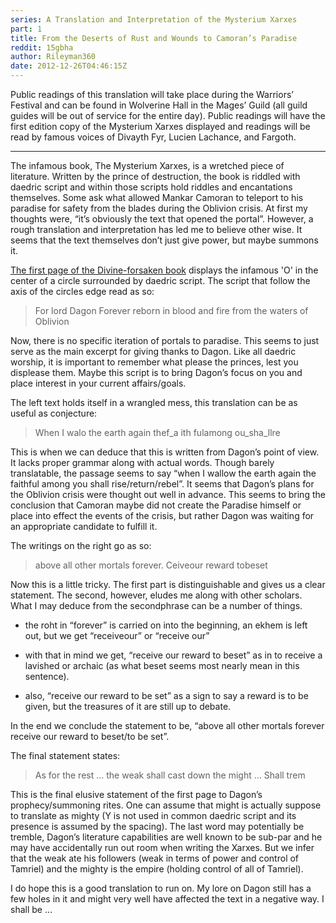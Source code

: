 ```yaml
---
series: A Translation and Interpretation of the Mysterium Xarxes
part: 1
title: From the Deserts of Rust and Wounds to Camoran’s Paradise
reddit: 15gbha
author: Rileyman360
date: 2012-12-26T04:46:15Z
---
```


Public readings of this translation will take place during the Warriors’
Festival and can be found in Wolverine Hall in the Mages’ Guild (all guild
guides will be out of service for the entire day). Public readings will have the
first edition copy of the Mysterium Xarxes displayed and readings will be read
by famous voices of Divayth Fyr, Lucien Lachance, and Fargoth.

----

The infamous book, The Mysterium Xarxes, is a wretched piece of literature.
Written by the prince of destruction, the book is riddled with daedric script
and within those scripts hold riddles and encantations themselves. Some ask what
allowed Mankar Camoran to teleport to his paradise for safety from the blades
during the Oblivion crisis. At first my thoughts were, “it’s obviously the text
that opened the portal”. However, a rough translation and interpretation has led
me to believe other wise. It seems that the text themselves don’t just give
power, but maybe summons it.

[The first page of the Divine-forsaken book][0] displays the infamous 'O' in the
center of a circle surrounded by daedric script. The script that follow the axis
of the circles edge read as so:

> For lord Dagon Forever reborn in blood and fire from the waters of Oblivion

Now, there is no specific iteration of portals to paradise. This seems to just
serve as the main excerpt for giving thanks to Dagon. Like all daedric worship,
it is important to remember what please the princes, lest you displease them.
Maybe this script is to bring Dagon’s focus on you and place interest in your
current affairs/goals.

The left text holds itself in a wrangled mess, this translation can be as useful
as conjecture:

> When I walo the earth again thef\_a ith fulamong ou\_sha\_llre

This is when we can deduce that this is written from Dagon’s point of view. It
lacks proper grammar along with actual words. Though barely translatable, the
passage seems to say “when I wallow the earth again the faithful among you shall
rise/return/rebel”. It seems that Dagon’s plans for the Oblivion crisis were
thought out well in advance. This seems to bring the conclusion that Camoran
maybe did not create the Paradise himself or place into effect the events of the
crisis, but rather Dagon was waiting for an appropriate candidate to fulfill it.

The writings on the right go as so:

> above all other mortals forever. Ceiveour reward tobeset

Now this is a little tricky. The first part is distinguishable and gives us a
clear statement. The second, however, eludes me along with other scholars. What
I may deduce from the secondphrase can be a number of things.

- the roht in “forever” is carried on into the beginning, an ekhem is left out,
  but we get “receiveour” or “receive our”

- with that in mind we get, “receive our reward to beset” as in to receive a
  lavished or archaic (as what beset seems most nearly mean in this sentence).

- also, “receive our reward to be set” as a sign to say a reward is to be given,
  but the treasures of it are still up to debate.

In the end we conclude the statement to be, “above all other mortals forever
receive our reward to beset/to be set”.

The final statement states:

> As for the rest … the weak shall cast down the might … Shall trem

This is the final elusive statement of the first page to Dagon’s
prophecy/summoning rites. One can assume that might is actually suppose to
translate as mighty (Y is not used in common daedric script and its presence is
assumed by the spacing). The last word may potentially be tremble, Dagon’s
literature capabilities are well known to be sub-par and he may have
accidentally run out room when writing the Xarxes. But we infer that the weak
ate his followers (weak in terms of power and control of Tamriel) and the mighty
is the empire (holding control of all of Tamriel).

I do hope this is a good translation to run on. My lore on Dagon still has a few
holes in it and might very well have affected the text in a negative way. I
shall be …

[0]: https://images.uesp.net/e/e0/Mysterium_Xarxes_P1.jpg
